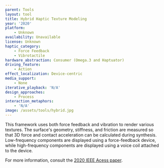 ```yaml
---
parent: Tools
layout: tool
title: Hybrid Haptic Texture Modeling
year: '2020'
platform:
    - Unknown
availability: Unavailable
license: Unknown
haptic_category:
    - Force Feedback
    - Vibrotactile
hardware_abstraction: Consumer (Omega.3 and Haptuator)
driving_feature:
    - Action
effect_localization: Device-centric
media_support:
    - None
iterative_playback: 'N/A'
design_approaches:
    - Process
interaction_metaphors:
    - 'N/A'
image: /assets/tools/hybrid.jpg
---
```

This framework uses both force feedback and vibration to render various textures.
The surface's geometry, stiffness, and friction are measured so that 3D force and contact acceleration can be calculated during synthesis.
Low-frequency components are displayed using a force-feedback device, while high-frequency components are displayed using a voice coil attached to the device.

For more information, consult the [2020 IEEE Acess paper](https://doi.org/10.1109/ACCESS.2020.3015861).
